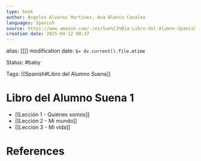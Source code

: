 ```yaml
---
type: book
author: Ángeles Álvarez Martínez, Ana Blanco Canales
languages: Spanish
source: https://www.amazon.com/-/es/Sue%C3%B1a-Libro-del-Alumno-Spanish/dp/8466755055
creation date: 2025-04-12 08:37
---
```

alias: [[]]
modification date: `$= dv.current().file.mtime`

Status: #baby 

Tags: [[Spanish#Libro del Alumno Suena]]

# Libro del Alumno Suena 1

- [[Lección 1 - Quiénes somos]]
- [[Lección 2 - Mi mundo]]
- [[Lección 3 - Mi vida]]















# References